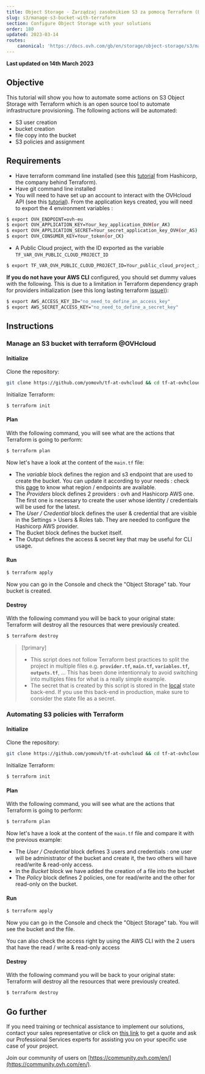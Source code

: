 ```yaml
---
title: Object Storage - Zarządzaj zasobnikiem S3 za pomocą Terraform (EN)
slug: s3/manage-s3-bucket-with-terraform
section: Configure Object Storage with your solutions
order: 180
updated: 2023-03-14
routes:
    canonical: 'https://docs.ovh.com/gb/en/storage/object-storage/s3/manage-s3-bucket-with-terraform/'
---
```


**Last updated on 14th March 2023**

## Objective

This tutorial will show you how to automate some actions on S3 Object Storage with Terraform which is an open source tool to automate infrastructure provisioning. The following actions will be automated:

- S3 user creation
- bucket creation
- file copy into the bucket
- S3 policies and assignment

## Requirements

- Have terraform command line installed (see this [tutorial](https://developer.hashicorp.com/terraform/tutorials/aws-get-started/install-cli) from Hashicorp, the company behind Terraform). 
- Have git command line installed
- You will need to have set up an account to interact with the OVHcloud API (see this [tutorial](https://docs.ovh.com/pl/api/first-steps-with-ovh-api/)). From the application keys created, you will need to export the 4 environment variables :

```bash
$ export OVH_ENDPOINT=ovh-eu
$ export OVH_APPLICATION_KEY=Your_key_application_OVH(or_AK)
$ export OVH_APPLICATION_SECRET=Your_secret_application_key_OVH(or_AS)
$ export OVH_CONSUMER_KEY=Your_token(or_CK)
```   

- A Public Cloud project, with the ID exported as the variable `TF_VAR_OVH_PUBLIC_CLOUD_PROJECT_ID`

```bash
$ export TF_VAR_OVH_PUBLIC_CLOUD_PROJECT_ID=Your_public_cloud_project_id
```

**If you do not have your AWS CLI** configured, you should set dummy values with the following. This is due to a limitation in Terraform dependency graph for providers initialization (see this long lasting terraform [issue)](https://github.com/hashicorp/terraform/issues/2430)):

```bash
$ export AWS_ACCESS_KEY_ID="no_need_to_define_an_access_key"  
$ export AWS_SECRET_ACCESS_KEY="no_need_to_define_a_secret_key"
```

## Instructions

### Manage an S3 bucket with terraform @OVHcloud

#### Initialize

Clone the repository:

```bash
git clone https://github.com/yomovh/tf-at-ovhcloud && cd tf-at-ovhcloud/s3_bucket_only
```

Initialize Terraform:

```bash
$ terraform init
```

#### Plan

With the following command, you will see what are the actions that Terraform is going to perform:

```bash
$ terraform plan
```

Now let's have a look at the content of the `main.tf` file:

- The *variable* block defines the region and s3 endpoint that are used to create the bucket. You can update it according to your needs : check this [page](https://docs.ovh.com/pl/storage/object-storage/s3/location/) to know what region / endpoints are available.
- The *Providers* block defines 2 providers : ovh and Hashicorp AWS one. The first one is necessary to create the user whose identity / credentials will be used for the latest.
- The *User / Credential* block defines the user & credential that are visible in the Settings > Users & Roles tab. They are needed to configure the Hashicorp AWS provider.
- The Bucket block defines the bucket itself.
- The Output defines the access & secret key that may be useful for CLI usage.

#### Run

```bash
$ terraform apply
```

Now you can go in the Console and check the "Object Storage" tab. Your bucket is created.

#### Destroy

With the following command you will be back to your original state: Terraform will destroy all the resources that were previously created.

```bash
$ terraform destroy
```

> [!primary]
>
> - This script does not follow Terraform best practices to split the project in multiple files e.g. **`provider.tf`, `main.tf`, `variables.tf`, `outputs.tf`**, ... This has been done intentionnaly to avoid switching into multiples files for what is a really simple example.
> - The secret that is created by this script is stored in the [local](https://developer.hashicorp.com/terraform/language/settings/backends/local) state back-end. If you use this back-end in production, make sure to consider the state file as a secret.

### Automating S3 policies with Terraform

#### Initialize

Clone the repository:

```bash
git clone https://github.com/yomovh/tf-at-ovhcloud && cd tf-at-ovhcloud/s3_policy
```

Initialize Terraform:

```bash
$ terraform init
```

#### Plan

With the following command, you will see what are the actions that Terraform is going to perform:

```bash
$ terraform plan
```

Now let's have a look at the content of the `main.tf` file and compare it with the previous example:

- The *User / Credential* block defines 3 users and credentials : one user will be administrator of the bucket and create it, the two others will have read/write & read-only access.
- In the *Bucket* block we have added the creation of a file into the bucket
- The *Policy* block defines 2 policies, one for read/write and the other for read-only on the bucket.

#### Run

```bash
$ terraform apply
```

Now you can go in the Console and check the "Object Storage" tab. You will see the bucket and the file.

You can also check the access right by using the AWS CLI with the 2 users that have the read / write & read-only access

#### Destroy

With the following command you will be back to your original state: Terraform will destroy all the resources that were previously created.

```bash
$ terraform destroy
```

## Go further

If you need training or technical assistance to implement our solutions, contact your sales representative or click on [this link](https://www.ovhcloud.com/pl/professional-services/) to get a quote and ask our Professional Services experts for assisting you on your specific use case of your project.

Join our community of users on [https://community.ovh.com/en/](https://community.ovh.com/en/).
